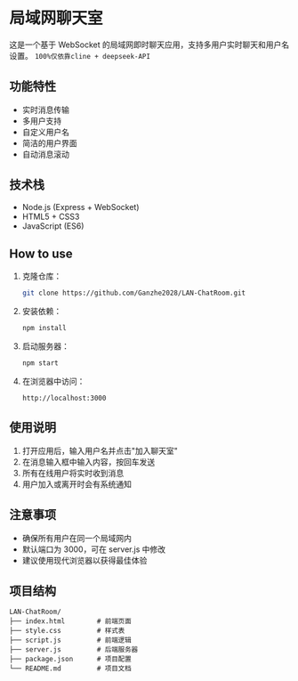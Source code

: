 # 局域网聊天室

这是一个基于 WebSocket 的局域网即时聊天应用，支持多用户实时聊天和用户名设置。
`100%仅依靠cline + deepseek-API`

## 功能特性

- 实时消息传输
- 多用户支持
- 自定义用户名
- 简洁的用户界面
- 自动消息滚动

## 技术栈

- Node.js (Express + WebSocket)
- HTML5 + CSS3
- JavaScript (ES6)

## How to use

1. 克隆仓库：

   ```bash
   git clone https://github.com/Ganzhe2028/LAN-ChatRoom.git
   ```

2. 安装依赖：

   ```bash
   npm install
   ```

3. 启动服务器：

   ```bash
   npm start
   ```

4. 在浏览器中访问：
   ```
   http://localhost:3000
   ```

## 使用说明

1. 打开应用后，输入用户名并点击"加入聊天室"
2. 在消息输入框中输入内容，按回车发送
3. 所有在线用户将实时收到消息
4. 用户加入或离开时会有系统通知

## 注意事项

- 确保所有用户在同一个局域网内
- 默认端口为 3000，可在 server.js 中修改
- 建议使用现代浏览器以获得最佳体验

## 项目结构

```
LAN-ChatRoom/
├── index.html        # 前端页面
├── style.css         # 样式表
├── script.js         # 前端逻辑
├── server.js         # 后端服务器
├── package.json      # 项目配置
└── README.md         # 项目文档
```
